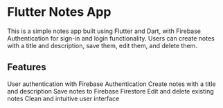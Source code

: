 # Flutter Notes App
This is a simple notes app built using Flutter and Dart, with Firebase Authentication for sign-in and login functionality. Users can create notes with a title and description, save them, edit them, and delete them.

## Features
User authentication with Firebase Authentication
Create notes with a title and description
Save notes to Firebase Firestore
Edit and delete existing notes
Clean and intuitive user interface

